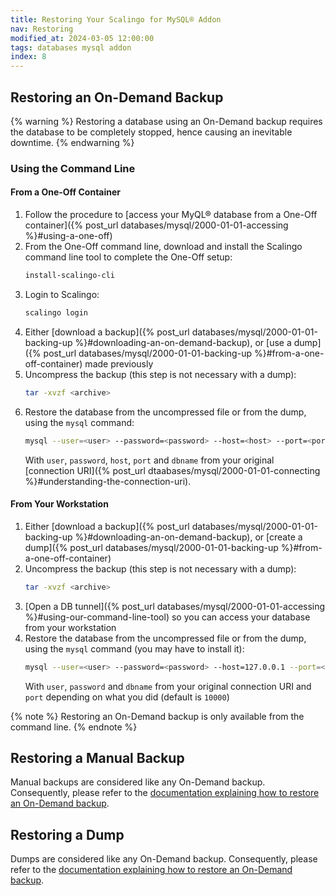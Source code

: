 ```yaml
---
title: Restoring Your Scalingo for MySQL® Addon
nav: Restoring
modified_at: 2024-03-05 12:00:00
tags: databases mysql addon
index: 8
---
```


## Restoring an On-Demand Backup

{% warning %}
Restoring a database using an On-Demand backup requires the database to be
completely stopped, hence causing an inevitable downtime.
{% endwarning %}

### Using the Command Line

#### From a One-Off Container

1. Follow the procedure to [access your MyQL® database from a One-Off
   container]({% post_url databases/mysql/2000-01-01-accessing %}#using-a-one-off)
2. From the One-Off command line, download and install the Scalingo command
   line tool to complete the One-Off setup:
   ```bash
   install-scalingo-cli
   ```
3. Login to Scalingo:
   ```bash
   scalingo login
   ```
4. Either [download a backup]({% post_url databases/mysql/2000-01-01-backing-up %}#downloading-an-on-demand-backup),
   or [use a dump]({% post_url databases/mysql/2000-01-01-backing-up %}#from-a-one-off-container)
   made previously
5. Uncompress the backup (this step is not necessary with a dump):
   ```bash
   tar -xvzf <archive>
   ```
6. Restore the database from the uncompressed file or from the dump, using the
   `mysql` command:
   ```bash
   mysql --user=<user> --password=<password> --host=<host> --port=<port> <dbname> < <dump_file>
   ```
   With `user`, `password`, `host`, `port` and `dbname` from your original
   [connection URI]({% post_url dtaabases/mysql/2000-01-01-connecting %}#understanding-the-connection-uri).

#### From Your Workstation

1. Either [download a backup]({% post_url databases/mysql/2000-01-01-backing-up %}#downloading-an-on-demand-backup),
   or [create a dump]({% post_url databases/mysql/2000-01-01-backing-up %}#from-a-one-off-container)
2. Uncompress the backup (this step is not necessary with a dump):
   ```bash
   tar -xvzf <archive>
   ```
3. [Open a DB tunnel]({% post_url databases/mysql/2000-01-01-accessing %}#using-our-command-line-tool)
   so you can access your database from your workstation
4. Restore the database from the uncompressed file or from the dump, using the
   `mysql` command (you may have to install it):
   ```bash
   mysql --user=<user> --password=<password> --host=127.0.0.1 --port=<port> <dbname> < <dump_file>
   ```
   With `user`, `password` and `dbname` from your original connection URI and
   `port` depending on what you did (default is `10000`)

{% note %}
Restoring an On-Demand backup is only available from the command line.
{% endnote %}


## Restoring a Manual Backup

Manual backups are considered like any On-Demand backup. Consequently, please
refer to the [documentation explaining how to restore an On-Demand backup](#restoring-an-on-demand-backup).


## Restoring a Dump

Dumps are considered like any On-Demand backup. Consequently, please refer to
the [documentation explaining how to restore an On-Demand backup](#restoring-an-on-demand-backup).
